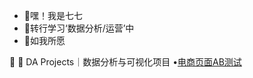 - 👋嘿！我是七七
- 🌱转行学习‘数据分析/运营’中
- 🌱如我所愿

🔗 📇 DA Projects｜数据分析与可视化项目
  •[电商页面AB测试](https://github.com/qijuxing/A-B-testing-of-e-commerce-pages)

